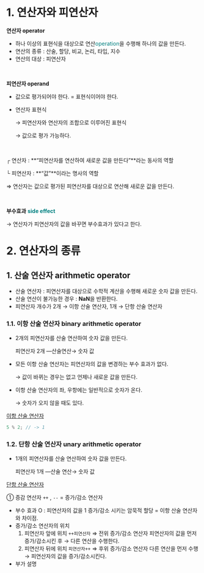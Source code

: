 # 1. 연산자와 피연산자

**연산자 operator**

- 하나 이상의 표현식을 대상으로 연산<span style="color: teal">operation</span>을 수행해 하나의 값을 만든다.
- 연산의 종류 : 산술, 할당, 비교, 논리, 타입, 지수
- 연산의 대상 : 피연산자

<br>

**피연산자 operand**

- 값으로 평가되어야 한다. = 표현식이어야 한다.

- 연산자 표현식

  → 피연산자와 연산자의 조합으로 이루어진 표현식

  → 값으로 평가 가능하다.

<br>

┌ 연산자 : **“피연산자를 연산하여 새로운 값을 만든다”**라는 동사의 역할

└ 피연산자 : **“값”**이라는 명사의 역할

⇒ 연산자는 값으로 평가된 피연산자를 대상으로 연산해 새로운 값을 만든다.

<br>

**부수효과** <span style="color: teal">**side effect**</span>

→ 연산자가 피연산자의 값을 바꾸면 부수효과가 있다고 한다.

# 2. 연산자의 종류

## 1. 산술 연산자 arithmetic operator

- 산술 연산자 : 피연산자를 대상으로 수학적 계산을 수행해 새로운 숫자 값을 만든다.
- 산술 연산이 불가능한 경우 : **NaN**을 반환한다.
- 피연산자 개수가 2개 → 이항 산술 연산자, 1개 → 단항 산술 연산자

### 1.1. 이항 산술 연산자 binary arithmetic operator

- 2개의 피연산자를 산술 연산하여 숫자 값을 만든다.

  피연산자 2개 —산술연산→ 숫자 값

- 모든 이항 산술 연산자는 피연산자의 값을 변경하는 부수 효과가 없다.

  → 값이 바뀌는 경우는 없고 언제나 새로운 값을 만든다.

- 이항 산술 연산자의 좌, 우항에는 일반적으로 숫자가 온다.

  → 숫자가 오지 않을 때도 있다.

[이항 산술 연산자](https://www.notion.so/eee5f5f3837941b4b3ab981e804a975c)

```jsx
5 % 2; // -> 1
```

### 1.2. 단항 산술 연산자 unary arithmetic operator

- 1개의 피연산자를 산술 연산하여 숫자 값을 만든다.

  피연산자 1개 —산술 연산→ 숫자 값

[단항 산술 연산자](https://www.notion.so/99468a5a74ac4e2590b6133c800a7dd7)

① 증감 연산자 `++` , `--` = 증가/감소 연산자

- 부수 효과 O : 피연산자의 값을 1 증가/감소 시키는 암묵적 할당 = 이항 산술 연산자와 차이점.
- 증가/감소 연산자의 위치
  1. 피연산자 앞에 위치 `++피연산자` ⇒ 전위 증가/감소 연산자 피연산자의 값을 먼저 증가/감소시킨 후 → 다른 연산을 수행한다.
  2. 피연산자 뒤에 위치 `피연산자++` ⇒ 후위 증가/감소 연산자 다른 연산을 먼저 수행 → 피연산자의 값을 증가/감소시킨다.
- 부가 설명